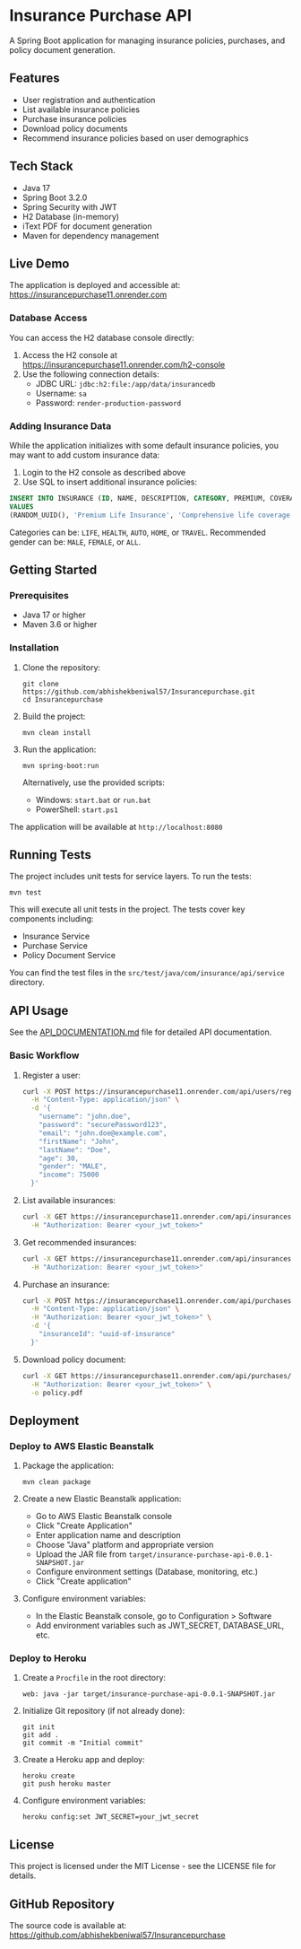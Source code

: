 # Insurance Purchase API

A Spring Boot application for managing insurance policies, purchases, and policy document generation.

## Features

- User registration and authentication
- List available insurance policies
- Purchase insurance policies
- Download policy documents
- Recommend insurance policies based on user demographics

## Tech Stack

- Java 17
- Spring Boot 3.2.0
- Spring Security with JWT
- H2 Database (in-memory)
- iText PDF for document generation
- Maven for dependency management

## Live Demo

The application is deployed and accessible at: https://insurancepurchase11.onrender.com

### Database Access

You can access the H2 database console directly:

1. Access the H2 console at https://insurancepurchase11.onrender.com/h2-console
2. Use the following connection details:
   - JDBC URL: `jdbc:h2:file:/app/data/insurancedb`
   - Username: `sa`
   - Password: `render-production-password`

### Adding Insurance Data

While the application initializes with some default insurance policies, you may want to add custom insurance data:

1. Login to the H2 console as described above
2. Use SQL to insert additional insurance policies:

```sql
INSERT INTO INSURANCE (ID, NAME, DESCRIPTION, CATEGORY, PREMIUM, COVERAGE_AMOUNT, ACTIVE, MIN_AGE, MAX_AGE, MIN_INCOME, RECOMMENDED_GENDER)
VALUES
(RANDOM_UUID(), 'Premium Life Insurance', 'Comprehensive life coverage with additional benefits', 'LIFE', 250.00, 500000.00, true, 25, 60, 50000.00, 'ALL');
```

Categories can be: `LIFE`, `HEALTH`, `AUTO`, `HOME`, or `TRAVEL`.
Recommended gender can be: `MALE`, `FEMALE`, or `ALL`.

## Getting Started

### Prerequisites

- Java 17 or higher
- Maven 3.6 or higher

### Installation

1. Clone the repository:

   ```
   git clone https://github.com/abhishekbeniwal57/Insurancepurchase.git
   cd Insurancepurchase
   ```

2. Build the project:

   ```
   mvn clean install
   ```

3. Run the application:

   ```
   mvn spring-boot:run
   ```

   Alternatively, use the provided scripts:

   - Windows: `start.bat` or `run.bat`
   - PowerShell: `start.ps1`

The application will be available at `http://localhost:8080`

## Running Tests

The project includes unit tests for service layers. To run the tests:

```
mvn test
```

This will execute all unit tests in the project. The tests cover key components including:

- Insurance Service
- Purchase Service
- Policy Document Service

You can find the test files in the `src/test/java/com/insurance/api/service` directory.

## API Usage

See the [API_DOCUMENTATION.md](API_DOCUMENTATION.md) file for detailed API documentation.

### Basic Workflow

1. Register a user:

   ```bash
   curl -X POST https://insurancepurchase11.onrender.com/api/users/register \
     -H "Content-Type: application/json" \
     -d '{
       "username": "john.doe",
       "password": "securePassword123",
       "email": "john.doe@example.com",
       "firstName": "John",
       "lastName": "Doe",
       "age": 30,
       "gender": "MALE",
       "income": 75000
     }'
   ```

2. List available insurances:

   ```bash
   curl -X GET https://insurancepurchase11.onrender.com/api/insurances \
     -H "Authorization: Bearer <your_jwt_token>"
   ```

3. Get recommended insurances:

   ```bash
   curl -X GET https://insurancepurchase11.onrender.com/api/insurances/recommended \
     -H "Authorization: Bearer <your_jwt_token>"
   ```

4. Purchase an insurance:

   ```bash
   curl -X POST https://insurancepurchase11.onrender.com/api/purchases \
     -H "Content-Type: application/json" \
     -H "Authorization: Bearer <your_jwt_token>" \
     -d '{
       "insuranceId": "uuid-of-insurance"
     }'
   ```

5. Download policy document:
   ```bash
   curl -X GET https://insurancepurchase11.onrender.com/api/purchases/{purchaseId}/policy \
     -H "Authorization: Bearer <your_jwt_token>" \
     -o policy.pdf
   ```

## Deployment

### Deploy to AWS Elastic Beanstalk

1. Package the application:

   ```
   mvn clean package
   ```

2. Create a new Elastic Beanstalk application:

   - Go to AWS Elastic Beanstalk console
   - Click "Create Application"
   - Enter application name and description
   - Choose "Java" platform and appropriate version
   - Upload the JAR file from `target/insurance-purchase-api-0.0.1-SNAPSHOT.jar`
   - Configure environment settings (Database, monitoring, etc.)
   - Click "Create application"

3. Configure environment variables:
   - In the Elastic Beanstalk console, go to Configuration > Software
   - Add environment variables such as JWT_SECRET, DATABASE_URL, etc.

### Deploy to Heroku

1. Create a `Procfile` in the root directory:

   ```
   web: java -jar target/insurance-purchase-api-0.0.1-SNAPSHOT.jar
   ```

2. Initialize Git repository (if not already done):

   ```
   git init
   git add .
   git commit -m "Initial commit"
   ```

3. Create a Heroku app and deploy:

   ```
   heroku create
   git push heroku master
   ```

4. Configure environment variables:
   ```
   heroku config:set JWT_SECRET=your_jwt_secret
   ```

## License

This project is licensed under the MIT License - see the LICENSE file for details.

## GitHub Repository

The source code is available at: https://github.com/abhishekbeniwal57/Insurancepurchase
